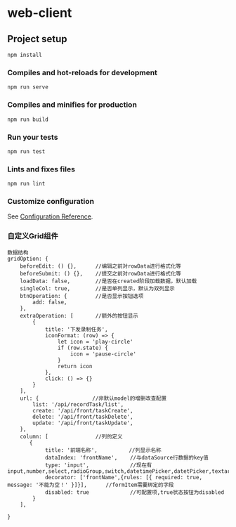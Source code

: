# web-client

## Project setup
```
npm install
```

### Compiles and hot-reloads for development
```
npm run serve
```

### Compiles and minifies for production
```
npm run build
```

### Run your tests
```
npm run test
```

### Lints and fixes files
```
npm run lint
```

### Customize configuration
See [Configuration Reference](https://cli.vuejs.org/config/).

### 自定义Grid组件
```
数据结构
gridOption: {
    beforeEdit: () {},      //编辑之前对rowData进行格式化等
    beforeSubmit: () {},    //提交之前对rowData进行格式化等
    loadData: false,        //是否在created阶段加载数据，默认加载
    singleCol: true,        //是否单列显示，默认为双列显示
    btnOperation: {         //是否显示按钮选项
        add: false,
    },
    extraOperation: [       //额外的按钮显示
        {
            title: '下发录制任务',
            iconFormat: (row) => {
                let icon = 'play-circle'
                if (row.state) {
                    icon = 'pause-circle'
                }
                return icon
            },
            click: () => {}
        }
    ],
    url: {                 //非默认model的增删改查配置
        list: '/api/recordTask/list',
        create: '/api/front/taskCreate',
        delete: '/api/front/taskDelete',
        update: '/api/front/taskUpdate',
    },
    column: [               //列的定义
       {
            title: '前端名称',          //列显示名称
            dataIndex: 'frontName',    //与dataSource行数据的key值
            type: 'input',             //现在有input,number,select,radioGroup,switch,datetimePicker,datetPicker,textarea,cascader
            decorator: ['frontName',{rules: [{ required: true, message: '不能为空！' }]}],      //formItem需要绑定的字段
            disabled: true             //可配置项,true状态按钮为disabled
        }
    ],

}

```
